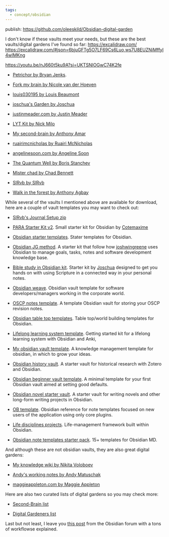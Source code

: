 ```yaml
---
tags:
  - concept/obsidian
---
```

publish: https://github.com/oleeskild/Obsidian-digital-garden

I don't know if these vaults meet your needs, but these are the best vaults/digital gardens I've found so far:
https://excalidraw.com/
https://excalidraw.com/#json=6bjuGFTg5O7LF69Cs6Luo,ws7U8EUZNiMffyl4wlMKng

https://youtu.be/nJ660t5ku9A?si=UKTSNIOGwC74K2fe

- [Petrichor by Bryan Jenks](https://publish.obsidian.md/bryan-jenks/Z/INDEX).
    
- [Fork my brain by Nicole van der Hoeven](https://walkintheforest.com/Content/%F0%9F%91%8B%F0%9F%8F%BD+Welcome)
    
- [louis030195 by Louis Beaumont](https://brain.louis030195.com/README)
    
- [joschua's Garden by Joschua](https://joschuasgarden.com/50+Slipbox/Welcome!)
    
- [justinmeader.com by Justin Meader](https://publish.obsidian.md/justin/Home)
    
- [LYT Kit by Nick Milo](https://notes.linkingyourthinking.com/Cards/The+forest+entrance)
    
- [My second-brain by Anthony Amar](https://anthonyamar.fr/Welcome+in+my+mind+%F0%9F%A7%A0)
    
- [ruairimcnicholas by Ruairi McNicholas](https://ruairimcnicholas.com/0+Welcome)
    
- [angelinesoon.com by Angeline Soon](https://notes.angelinesoon.com/%F0%9F%8D%83_In+The+Wild_PublishedNotes/%2B%2B+Welcome)
    
- [The Quantum Well by Boris Stanchev](https://publish.obsidian.md/myquantumwell/Welcome+to+The+Quantum+Well!)
    
- [Mister chad by Chad Bennett](https://publish.obsidian.md/mister-chad/welcome)
    
- [SlRvb by SlRvb](https://publish.obsidian.md/slrvb/90+Site/SlRvb+Home)
    
- [Walk in the forest by Anthony Agbay](https://walkintheforest.com/Content/%F0%9F%91%8B%F0%9F%8F%BD+Welcome)
    

While several of the vaults I mentioned above are available for download, here are a couple of vault templates you may want to check out:

- [SlRvb's Journal Setup zip](https://www.dropbox.com/s/hq02du16bj0itls/BuJo%20Setup.zip?dl=0)
    
- [PARA Starter Kit v2](https://forum.obsidian.md/uploads/short-url/7TtSU9z2RNOJx481Urw37h6AoWE.zip). Small starter kit for Obsidian by [Cotemaxime](https://forum.obsidian.md/t/para-starter-kit/223)
    
- [Obsidian starter templates](https://github.com/masonlr/obsidian-starter-templates). Stater templates for Obsidian.
    
- [Obsidian JG method](https://github.com/joshwingreene/Obsidian-JG-Method). A starter kit that follow how [joshwingreene](https://github.com/joshwingreene) uses Obsidian to manage goals, tasks, notes and software development knowledge base.
    
- [Bible study in Obsidian kit](https://forum.obsidian.md/uploads/short-url/fK2XyRlWvpxGAuZJENEVUZzZUIh.zip). Starter kit by [Joschua](https://forum.obsidian.md/t/bible-study-in-obsidian-kit-including-the-bible-in-markdown/12503) designed to get you hands on with using Scripture in a connected way in your personal notes.
    
- [Obsidian weave](https://github.com/cuken/obsidian-weave). Obsidian vault template for software developers/managers working in the corporate world.
    
- [OSCP notes template](https://github.com/Twigonometry/OSCP-Notes-Template). A template Obsidian vault for storing your OSCP revision notes.
    
- [Obsidian table top templates](https://github.com/mProjectsCode/Obsidian-Table-Top-Templates). Table top/world building templates for Obsidian.
    
- [Lifelong learning system template](https://github.com/jrgilbertson/lifelong-learning-system-template). Getting started kit for a lifelong learning system with Obsidian and Anki,
    
- [My obsidian vault template](https://github.com/Envoy-VC/My-Obsisian-Vault-Template). A knowledge management template for obsidian, in which to grow your ideas.
    
- [Obsidian history vault](https://github.com/erazlogo/obsidian-history-vault). A starter vault for historical research with Zotero and Obsidian.
    
- [Obsidian beginner vault template](https://github.com/andrewmcodes/obsidian-beginner-vault-template). A minimal template for your first Obsidian vault aimed at setting good defaults.
    
- [Obsidian novel starter vault](https://github.com/rrbaker/obsidian-novel-starter-vault). A starter vault for writing novels and other long-form writing projects in Obsidian.
    
- [OB template](https://github.com/llZektorll/OB_Template). Obsidian reference for note templates focused on new users of the application using only core plugins.
    
- [Life disciplines projects](https://github.com/uwidev/life-disciplines-projects). Life-management framework built within Obsidian.
    
- [Obsidian note templates starter pack](https://johnmavrick.gumroad.com/l/obsidian-templates). 15+ templates for Obsidian MD.
    

And although these are not obsidian vaults, they are also great digital gardens:

- [My knowledge wiki by Nikita Voloboev](https://wiki.nikiv.dev/)
    
- [Andy's working notes by Andy Matuschak](https://notes.andymatuschak.org/About_these_notes)
    
- [maggieappleton.com by Maggie Appleton](https://maggieappleton.com/garden)
    

Here are also two curated lists of digital gardens so you may check more:

- [Second-Brain list](https://github.com/KasperZutterman/Second-Brain)
    
- [Digital Gardeners list](https://docs.google.com/spreadsheets/d/1KtEjnuZEHxUmoiA37_MMM4OFyQcbwVUaLBFa12P8cnU/edit#gid=0)
    

Last but not least, I leave you [this post](https://forum.obsidian.md/t/obsidian-gems-of-the-year-2021-nomination-workflows/28227) from the Obsidian forum with a tons of workflowse explained.